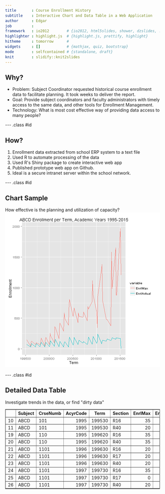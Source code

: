 ```yaml
---
title       : Course Enrollment History
subtitle    : Interactive Chart and Data Table in a Web Application
author      : Edgar
job         : 
framework   : io2012        # {io2012, html5slides, shower, dzslides, ...}
highlighter : highlight.js  # {highlight.js, prettify, highlight}
hitheme     : tomorrow      # 
widgets     : []            # {mathjax, quiz, bootstrap}
mode        : selfcontained # {standalone, draft}
knit        : slidify::knit2slides
---
```


## Why?

- Problem: Subject Coordinator requested historical course enrollment data to facilitate planning. It took weeks to deliver the report.
- Goal: Provide subject coordinators and faculty administrators with timely access to the same data, and other tools for Enrollment Management.
- Technology: What is most cost effective way of providing data access to many people?

--- .class #id 

## How?

1. Enrollment data extracted from school ERP system to a text file
2. Used R to automate processing of the data
3. Used R's Shiny package to create interactive web app
4. Published prototype web app on Github. 
5. Ideal is a secure intranet server within the school network.

--- .class #id

## Chart Sample
How effective is the planning and utilization of capacity?
![plot of chunk unnamed-chunk-1](assets/fig/unnamed-chunk-1-1.png) 

--- .class #id

## Detailed Data Table
Investigate trends in the data, or find "dirty data"
<!-- html table generated in R 3.1.2 by xtable 1.7-4 package -->
<!-- Sun Feb 22 02:06:42 2015 -->
<table border=1>
<tr> <th>  </th> <th> Subject </th> <th> CrseNumb </th> <th> AcyrCode </th> <th> Term </th> <th> Section </th> <th> EnrlMax </th> <th> EnrlActual </th>  </tr>
  <tr> <td align="right"> 10 </td> <td> ABCD </td> <td> 101 </td> <td align="right"> 1995 </td> <td align="right"> 199530 </td> <td> R16 </td> <td align="right">  35 </td> <td align="right">  24 </td> </tr>
  <tr> <td align="right"> 11 </td> <td> ABCD </td> <td> 101 </td> <td align="right"> 1995 </td> <td align="right"> 199530 </td> <td> R40 </td> <td align="right">  20 </td> <td align="right">  13 </td> </tr>
  <tr> <td align="right"> 19 </td> <td> ABCD </td> <td> 110 </td> <td align="right"> 1995 </td> <td align="right"> 199620 </td> <td> R16 </td> <td align="right">  35 </td> <td align="right">  16 </td> </tr>
  <tr> <td align="right"> 20 </td> <td> ABCD </td> <td> 110 </td> <td align="right"> 1995 </td> <td align="right"> 199620 </td> <td> R40 </td> <td align="right">  35 </td> <td align="right">  13 </td> </tr>
  <tr> <td align="right"> 21 </td> <td> ABCD </td> <td> 1101 </td> <td align="right"> 1996 </td> <td align="right"> 199630 </td> <td> R16 </td> <td align="right">  20 </td> <td align="right">  12 </td> </tr>
  <tr> <td align="right"> 22 </td> <td> ABCD </td> <td> 1101 </td> <td align="right"> 1996 </td> <td align="right"> 199630 </td> <td> R17 </td> <td align="right">  20 </td> <td align="right">  20 </td> </tr>
  <tr> <td align="right"> 23 </td> <td> ABCD </td> <td> 1101 </td> <td align="right"> 1996 </td> <td align="right"> 199630 </td> <td> R40 </td> <td align="right">  20 </td> <td align="right">  22 </td> </tr>
  <tr> <td align="right"> 24 </td> <td> ABCD </td> <td> 1101 </td> <td align="right"> 1997 </td> <td align="right"> 199730 </td> <td> R16 </td> <td align="right">  35 </td> <td align="right">  30 </td> </tr>
  <tr> <td align="right"> 25 </td> <td> ABCD </td> <td> 1101 </td> <td align="right"> 1997 </td> <td align="right"> 199730 </td> <td> R17 </td> <td align="right">   0 </td> <td align="right">   0 </td> </tr>
  <tr> <td align="right"> 26 </td> <td> ABCD </td> <td> 1101 </td> <td align="right"> 1997 </td> <td align="right"> 199730 </td> <td> R40 </td> <td align="right">  20 </td> <td align="right">  16 </td> </tr>
   </table>

